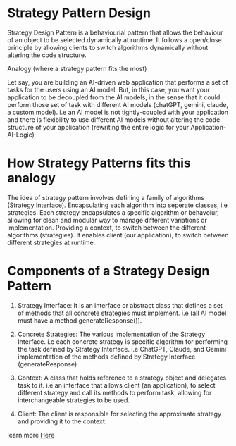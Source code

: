 # Strategy Pattern Design

Strategy Design Pattern is a behaviourial pattern that allows the behaviour of an object to be selected dynamically at runtime. It follows a open/close principle by allowing clients to switch algorithms dynamically without altering the code structure. 

Analogy (where a strategy pattern fits the most)

Let say, you are building an AI-driven web application that performs a set of tasks for the users using an AI model. But, in this case, you want your application to be decoupled from the AI models, in the sense that it could perform those set of task with different AI models (chatGPT, gemini, claude, a custom model). i.e an AI model is not tightly-coupled with your application and there is flexibility to use different AI models without altering the code structure of your application (rewriting the entire logic for your Application-AI-Logic)

# How Strategy Patterns fits this analogy

The idea of strategy pattern involves defining a family of algorithms (Strategy Interface). Encapsulating each algorithm into seperate classes, i.e strategies. Each strategy encapsulates a specific algorithm or behavoiur, allowing for clean and modular way to manage different variations or implementation. Providing a context, to switch between the different algorithms (strategies). It enables client (our application), to switch between different strategies at runtime.

# Components of a Strategy Design Pattern

1. Strategy Interface: It is an interface or abstract class that defines a set of methods that all concrete strategies must implement. i.e (all AI model must have a method generateResponse()). 

2. Concrete Strategies: The various implementation of the Strategy Interface. i.e each concrete strategy is specific algorithm for performing the task defined by Strategy Interface. i.e ChatGPT, Claude, and Gemini implementation of the methods defined by Strategy Interface (generateResponse)

3. Context: A class that holds reference to a strategy object and delegates task to it. i.e an  interface that allows client (an application), to select different strategy and call its methods to perform task, allowing for interchangeable strategies to be used.

4. Client: The client is responsible for selecting the approximate strategy and providing it to the context.

learn more [Here](https://www.geeksforgeeks.org/strategy-pattern-set-1/)
